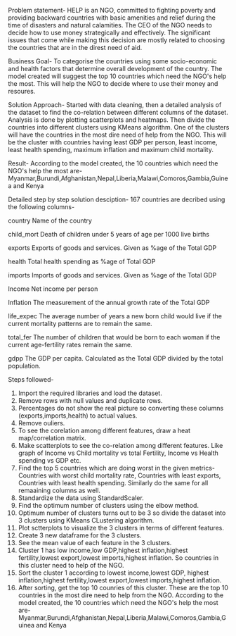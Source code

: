 Problem statement- 
HELP is an  NGO, committed to fighting poverty and providing backward countries with basic amenities and relief during the time of disasters and natural calamities. 
The CEO of the NGO needs to decide how to use money strategically and effectively. 
The significant issues that come while making this decision are mostly related to choosing the countries that are in the direst need of aid.

Business Goal-
To categorise the countries using some socio-economic and health factors that determine overall development of the country. 
The model created will suggest the top 10 countries which need the NGO's help the most. This will help the NGO to decide where to use their money and resoures.

Solution Approach- Started with data cleaning, then a detailed analysis of the dataset to find the co-relation between different columns of the dataset. Analysis is done by plotting scatterplots and heatmaps.
Then divide the countries into different clusters using KMeans algorithm. 
One of the clusters will have the countries in the most dire need of help from the NGO. This will be the cluster with countries having least GDP per person, least income, least health spending, maximum inflation and maximum child mortality.

Result- According to the model created, the 10 countries which need the NGO's help the most are-
Myanmar,Burundi,Afghanistan,Nepal,Liberia,Malawi,Comoros,Gambia,Guinea and Kenya

Detailed step by step solution desciption-
167 countries are decribed using the following columns-

country        Name of the country

child_mort   Death of children under 5 years of age per 1000 live births

exports         Exports of goods and services. Given as %age of the Total GDP

health          Total health spending as %age of Total GDP

imports        Imports of goods and services. Given as %age of the Total GDP

Income        Net income per person

Inflation      The measurement of the annual growth rate of the Total GDP

life_expec    The average number of years a new born child would live if the current mortality patterns are to remain the same.

total_fer       The number of children that would be born to each woman if the current age-fertility rates remain the same.

gdpp            The GDP per capita. Calculated as the Total GDP divided by the total population.

Steps followed-
1. Import the required libraries and load the dataset.
2. Remove rows with null values and  duplicate rows.
3. Percentages do not show the real picture so converting these columns (exports,imports,health) to actual values.
4. Remove ouliers.
5. To see the corelation among different features, draw a heat map/correlation matrix.
6. Make scatterplots to see the co-relation among different features. Like graph of Income vs Child mortality vs total Fertility,  Income vs Health spending vs GDP etc.
7. Find the top 5 countries which are doing worst in the given metrics- Countries with worst child mortality rate, Countries with least exports, Countries with least health spending. 
    Similarly do the same for all remaaining columns as well.
8. Standardize the data using StandardScaler.
9. Find the optimum number of clusters using the elbow method.
10. Optimum number of clusters turns out to be 3 so divide the dataset into 3 clusters using KMeans CLustering algorithm.
11. Plot sctterplots to visualize the 3 clusters in terms of different features. 
12. Create 3 new dataframe for the 3 clusters.
13. See the mean value of each feature in the 3 clusters.
14. Cluster 1 has low income,low GDP,highest inflation,highest fertility,lowest export,lowest imports,highest inflation. 
      So countries in this cluster need to help of the NGO.
15. Sort the cluster 1 according to lowest income,lowest GDP, highest inflation,highest fertility,lowest export,lowest imports,highest inflation.
16. After sorting, get the top 10 counries of this cluster.
      These are the top 10 countries in the most dire need to help from the NGO.
According to the model created, the 10 countries which need the NGO's help the most are-
Myanmar,Burundi,Afghanistan,Nepal,Liberia,Malawi,Comoros,Gambia,Guinea and Kenya
